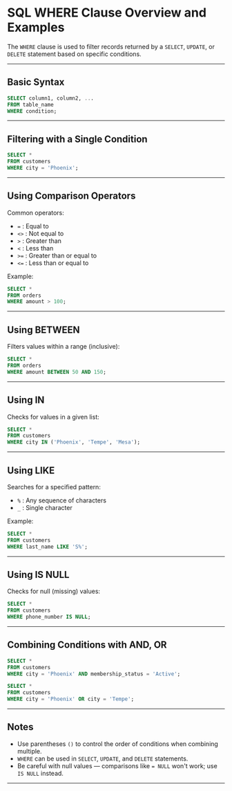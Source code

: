 # SQL WHERE Clause Overview and Examples

The `WHERE` clause is used to filter records returned by a `SELECT`, `UPDATE`, or `DELETE` statement based on specific conditions.

---

## Basic Syntax

```sql
SELECT column1, column2, ...
FROM table_name
WHERE condition;
```

---

## Filtering with a Single Condition

```sql
SELECT *
FROM customers
WHERE city = 'Phoenix';
```

---

## Using Comparison Operators

Common operators:

- `=` : Equal to
- `<>` : Not equal to
- `>` : Greater than
- `<` : Less than
- `>=` : Greater than or equal to
- `<=` : Less than or equal to

Example:

```sql
SELECT *
FROM orders
WHERE amount > 100;
```

---

## Using BETWEEN

Filters values within a range (inclusive):

```sql
SELECT *
FROM orders
WHERE amount BETWEEN 50 AND 150;
```

---

## Using IN

Checks for values in a given list:

```sql
SELECT *
FROM customers
WHERE city IN ('Phoenix', 'Tempe', 'Mesa');
```

---

## Using LIKE

Searches for a specified pattern:

- `%` : Any sequence of characters
- `_` : Single character

Example:

```sql
SELECT *
FROM customers
WHERE last_name LIKE 'S%';
```

---

## Using IS NULL

Checks for null (missing) values:

```sql
SELECT *
FROM customers
WHERE phone_number IS NULL;
```

---

## Combining Conditions with AND, OR

```sql
SELECT *
FROM customers
WHERE city = 'Phoenix' AND membership_status = 'Active';
```

```sql
SELECT *
FROM customers
WHERE city = 'Phoenix' OR city = 'Tempe';
```

---

## Notes

- Use parentheses `()` to control the order of conditions when combining multiple.
- `WHERE` can be used in `SELECT`, `UPDATE`, and `DELETE` statements.
- Be careful with null values — comparisons like `= NULL` won't work; use `IS NULL` instead.

---

